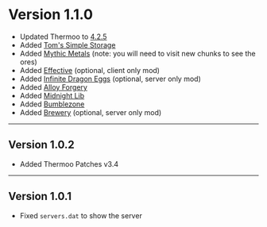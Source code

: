 # Version 1.1.0

* Updated Thermoo to [4.2.5](https://modrinth.com/mod/thermoo/version/4.2.5)
* Added [Tom's Simple Storage](https://modrinth.com/mod/toms-storage/version/1.21-2.0.12-fabric)
* Added [Mythic Metals](https://modrinth.com/mod/mythicmetals/version/0.20.2+1.21) (note: you will need to visit new chunks to see the ores)
* Added [Effective](https://modrinth.com/mod/effective/version/2.4.4-1.21.1) (optional, client only mod)
* Added [Infinite Dragon Eggs](https://modrinth.com/mod/infinite-dragon-eggs/version/1.0.0) (optional, server only mod)
* Added [Alloy Forgery](https://modrinth.com/mod/alloy-forgery/version/2.4.1+1.21)
* Added [Midnight Lib](https://modrinth.com/mod/midnightlib/version/1.6.3-fabric)
* Added [Bumblezone](https://modrinth.com/mod/the-bumblezone-fabric/version/7.7.14+1.21.1-fabric)
* Added [Brewery](https://modrinth.com/mod/brewery) (optional, server only mod)

---

## Version 1.0.2

* Added Thermoo Patches v3.4

---

## Version 1.0.1

* Fixed `servers.dat` to show the server